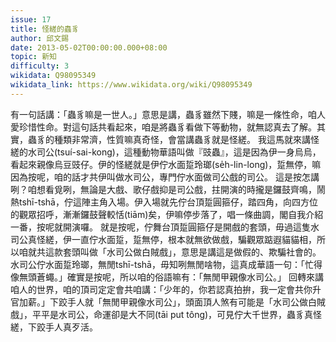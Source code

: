 ```yaml
---
issue: 17
title: 怪縒的蟲豸
author: 邱文錫
date: 2013-05-02T00:00:00.000+08:00
topic: 新知
difficulty: 3
wikidata: Q98095349
wikidata_link: https://www.wikidata.org/wiki/Q98095349
---
```

有一句話講：「蟲豸嘛是一世人。」意思是講，蟲豸雖然下賤，嘛是一條性命，咱人愛珍惜性命。對這句話共看起來，咱是將蟲豸看做下等動物，就無認真去了解。其實，蟲豸的種類非常濟，性質嘛真奇怪，會當講蟲豸就是怪縒。
我這馬就來講怪縒的水司公(tsuí-sai-kong)，這種動物華語叫做『豉蟲』，這是因為伊一身烏烏，看起來親像烏豆豉仔。伊的怪縒就是伊佇水面踅玲瑯(se̍h-lin-long)，踅無停，嘛因為按呢，咱的話才共伊叫做水司公，專門佇水面做司公戲的司公。
這是按怎講咧？咱想看覓咧，無論是大戲、歌仔戲抑是司公戲，拄開演的時攏是鑼鼓齊鳴，鬧熱tshī-tshā，佇這陣主角入場。伊入場就先佇台頂踅圓箍仔，踏四角，向四方位的觀眾招呼，漸漸鑼鼓聲較恬(tiām)矣，伊嘛停步落了，唱一條曲調，閣自我介紹一番，按呢就開演囉。
就是按呢，佇舞台頂踅圓箍仔是開戲的套頭，毋過這隻水司公真怪縒，伊一直佇水面踅，踅無停，根本就無欲做戲，騙觀眾踮遐貓貓相，所以咱就共這款套頭叫做「水司公做白賊戲」，意思是講這是做假的、欺騙社會的。水司公佇水面踅玲瑯，無閒tshī-tshā，毋知咧無閒啥物，這真成華語一句：「忙得像無頭蒼蠅。」確實是按呢，所以咱的俗語嘛有：「無閒甲親像水司公。」
回轉來講咱人的世界，咱的頂司定定會共咱講：「少年的，你若認真拍拚，我一定會共你升官加薪。」下跤手人就「無閒甲親像水司公」，頭面頂人煞有可能是「水司公做白賊戲」，平平是水司公，命運卻是大不同(tāi put tông)，可見佇大千世界，蟲豸真怪縒，下跤手人真歹活。